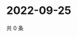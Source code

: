 # 2022-09-25

共 0 条

<!-- BEGIN WEIBO -->
<!-- 最后更新时间 Sun Sep 25 2022 23:01:15 GMT+0800 (China Standard Time) -->

<!-- END WEIBO -->
